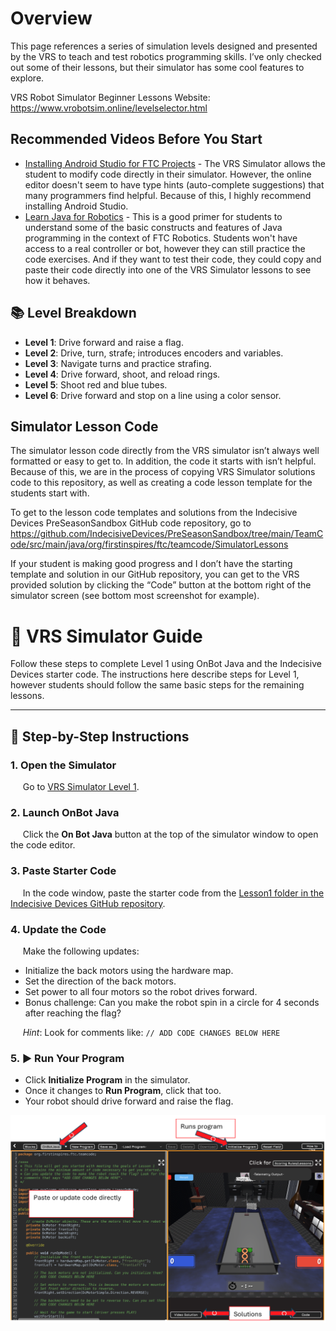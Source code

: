 # Overview

This page references a series of simulation levels designed and presented by the VRS to teach and test robotics programming skills. I’ve only checked out some of their lessons, but their simulator has some cool features to explore.

VRS Robot Simulator Beginner Lessons Website: <https://www.vrobotsim.online/levelselector.html>

## Recommended Videos Before You Start

- [Installing Android Studio for FTC Projects](https://www.youtube.com/watch?v=_ZIYtNadJBo&list=PLi_pL-OkfRBp4E0PaHXd5nzDY9xrC9k3J&index=6) -
The VRS Simulator allows the student to modify code directly in their simulator. However, the online editor doesn't seem to have type hints (auto-complete suggestions) that many programmers find helpful. Because of this, I highly recommend installing Android Studio.
- [Learn Java for Robotics](https://www.youtube.com/watch?v=F24X8Ut83os&list=PLi_pL-OkfRBp4E0PaHXd5nzDY9xrC9k3J&index=5) - This is a good primer for students to understand some of the basic constructs and features of Java programming in the context of FTC Robotics. Students won't have access to a real controller or bot, however they can still practice the code exercises. And if they want to test their code, they could copy and paste their code directly into one of the VRS Simulator lessons to see how it behaves.

## 📚 Level Breakdown

- **Level 1**: Drive forward and raise a flag.
- **Level 2**: Drive, turn, strafe; introduces encoders and variables.
- **Level 3**: Navigate turns and practice strafing.
- **Level 4**: Drive forward, shoot, and reload rings.
- **Level 5**: Shoot red and blue tubes.
- **Level 6**: Drive forward and stop on a line using a color sensor.

## Simulator Lesson Code

The simulator lesson code directly from the VRS simulator isn’t always well formatted or easy to get to. In addition, the code it starts with isn’t helpful. Because of this, we are in the process of copying VRS Simulator solutions code to this repository, as well as creating a code lesson template for the students start with.  

To get to the lesson code templates and solutions from the Indecisive Devices PreSeasonSandbox GitHub code repository, go to <https://github.com/IndecisiveDevices/PreSeasonSandbox/tree/main/TeamCode/src/main/java/org/firstinspires/ftc/teamcode/SimulatorLessons>

If your student is making good progress and I don’t have the starting template and solution in our GitHub repository, you can get to the VRS provided solution by clicking the “Code” button at the bottom right of the simulator screen (see bottom most screenshot for example).

# 🚀 VRS Simulator Guide

Follow these steps to complete Level 1 using OnBot Java and the Indecisive Devices starter code. The instructions here describe steps for Level 1, however students should follow the same basic steps for the remaining lessons.

---

## 🧭 Step-by-Step Instructions

### 1. Open the Simulator

&nbsp;&nbsp;&nbsp;&nbsp;
Go to [VRS Simulator Level 1](https://www.vrobotsim.online/level1.html).

### 2. Launch OnBot Java

&nbsp;&nbsp;&nbsp;&nbsp;
Click the **On Bot Java** button at the top of the simulator window to open the code editor.

### 3. Paste Starter Code

&nbsp;&nbsp;&nbsp;&nbsp;
In the code window, paste the starter code from the [Lesson1 folder in the Indecisive Devices GitHub repository](https://github.com/IndecisiveDevices/PreSeasonSandbox/tree/main/TeamCode/src/main/java/org/firstinspires/ftc/teamcode/SimulatorLessons/Lesson1).

### 4. Update the Code

&nbsp;&nbsp;&nbsp;&nbsp;
    Make the following updates:
&nbsp;&nbsp;&nbsp;&nbsp;

- Initialize the back motors using the hardware map.
- Set the direction of the back motors.
- Set power to all four motors so the robot drives forward.
- Bonus challenge: Can you make the robot spin in a circle for 4 seconds after reaching the flag?

&nbsp;&nbsp;&nbsp;&nbsp;
*Hint*: Look for comments like: `// ADD CODE CHANGES BELOW HERE`

### 5. ▶️ Run Your Program

- Click **Initialize Program** in the simulator.
- Once it changes to **Run Program**, click that too.
- Your robot should drive forward and raise the flag.

![Lesson 1 Screenshot](VRS_Screenshot.png)

